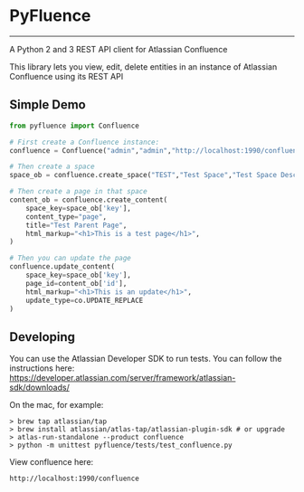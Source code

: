 # PyFluence
----
A Python 2 and 3 REST API client for Atlassian Confluence

This library lets you view, edit, delete entities in an instance of Atlassian Confluence using its REST API

[Confluence API v3]: https://docs.atlassian.com/confluence/REST/latest/
[Confluence]: https://www.atlassian.com/software/confluence

## Simple Demo

```python
from pyfluence import Confluence

# First create a Confluence instance:
confluence = Confluence("admin","admin","http://localhost:1990/confluence")

# Then create a space
space_ob = confluence.create_space("TEST","Test Space","Test Space Description")

# Then create a page in that space
content_ob = confluence.create_content(
    space_key=space_ob['key'],
    content_type="page",
    title="Test Parent Page",
    html_markup="<h1>This is a test page</h1>",
)

# Then you can update the page
confluence.update_content(
    space_key=space_ob['key'],
    page_id=content_ob['id'],
    html_markup="<h1>This is an update</h1>",
    update_type=co.UPDATE_REPLACE
)
```

## Developing
You can use the Atlassian Developer SDK to run tests.  You can follow the instructions here:  
https://developer.atlassian.com/server/framework/atlassian-sdk/downloads/

On the mac, for example:

    > brew tap atlassian/tap
    > brew install atlassian/atlas-tap/atlassian-plugin-sdk # or upgrade
    > atlas-run-standalone --product confluence
    > python -m unittest pyfluence/tests/test_confluence.py
    
View confluence here:

    http://localhost:1990/confluence
    
   
